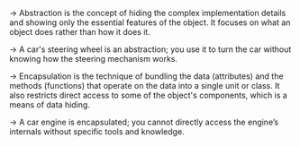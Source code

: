 
<!-- Abstraction : -->

-> Abstraction is the concept of hiding the complex implementation details and showing only the essential features of the object. It focuses on what an object does rather than how it does it.

<!-- Example:  -->

-> A car's steering wheel is an abstraction; you use it to turn the car without knowing how the steering mechanism works.


<!-- question 1: -->



<!-- Encapsulation: -->

-> Encapsulation is the technique of bundling the data (attributes) and the methods (functions) that operate on the data into a single unit or class. It also restricts direct access to some of the object's components, which is a means of data hiding.

<!-- Example:  -->

-> A car engine is encapsulated; you cannot directly access the engine’s internals without specific tools and knowledge.

<!-- question 2: -->